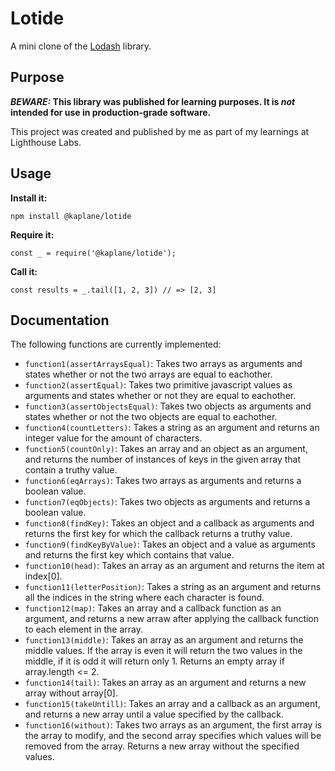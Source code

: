 # Lotide

A mini clone of the [Lodash](https://lodash.com) library.

## Purpose

**_BEWARE:_ This library was published for learning purposes. It is _not_ intended for use in production-grade software.**

This project was created and published by me as part of my learnings at Lighthouse Labs. 

## Usage

**Install it:**

`npm install @kaplane/lotide`

**Require it:**

`const _ = require('@kaplane/lotide');`

**Call it:**

`const results = _.tail([1, 2, 3]) // => [2, 3]`

## Documentation

The following functions are currently implemented:

* `function1(assertArraysEqual)`: Takes two arrays as arguments and states whether or not the two arrays are equal to eachother.
* `function2(assertEqual)`: Takes two primitive javascript values as arguments and states whether or not they are equal to eachother.
* `function3(assertObjectsEqual)`: Takes two objects as arguments and states whether or not the two objects are equal to eachother.
* `function4(countLetters)`: Takes a string as an argument and returns an integer value for the amount of characters.
* `function5(countOnly)`: Takes an array and an object as an argument, and returns the number of instances of keys in the given array that contain a truthy value.
* `function6(eqArrays)`: Takes two arrays as arguments and returns a boolean value.
* `function7(eqObjects)`: Takes two objects as arguments and returns a boolean value.
* `function8(findKey)`: Takes an object and a callback as arguments and returns the first key for which the callback returns a truthy value.
* `function9(findKeyByValue)`: Takes an object and a value as arguments and returns the first key which contains that value.
* `function10(head)`: Takes an array as an argument and returns the item at index[0].
* `function11(letterPosition)`: Takes a string as an argument and returns all the indices in the string where each character is found.
* `function12(map)`: Takes an array and a callback function as an argument, and returns a new arraw after applying the callback function to each element in the array.
* `function13(middle)`: Takes an array as an argument and returns the middle values. If the array is even it will return the two values in the middle, if it is odd it will return only 1. Returns an empty array if array.length <= 2.
* `function14(tail)`: Takes an array as an argument and returns a new array without array[0].
* `function15(takeUntill)`: Takes an array and a callback as an argument, and returns a new array until a value specified by the callback.
* `function16(without)`: Takes two arrays as an argument, the first array is the array to modify, and the second array specifies which values will be removed from the array. Returns a new array without the specified values.